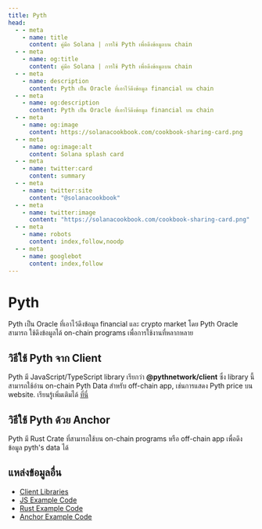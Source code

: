 ```yaml
---
title: Pyth
head:
  - - meta
    - name: title
      content: คู่มือ Solana | การใช้ Pyth เพื่อดึงข้อมูลบน chain
  - - meta
    - name: og:title
      content: คู่มือ Solana | การใช้ Pyth เพื่อดึงข้อมูลบน chain
  - - meta
    - name: description
      content: Pyth เป็น Oracle ที่เอาไว้ดึงข้อมูล financial บน chain
  - - meta
    - name: og:description
      content: Pyth เป็น Oracle ที่เอาไว้ดึงข้อมูล financial บน chain
  - - meta
    - name: og:image
      content: https://solanacookbook.com/cookbook-sharing-card.png
  - - meta
    - name: og:image:alt
      content: Solana splash card
  - - meta
    - name: twitter:card
      content: summary
  - - meta
    - name: twitter:site
      content: "@solanacookbook"
  - - meta
    - name: twitter:image
      content: "https://solanacookbook.com/cookbook-sharing-card.png"
  - - meta
    - name: robots
      content: index,follow,noodp
  - - meta
    - name: googlebot
      content: index,follow
---
```


# Pyth

Pyth เป็น Oracle ที่เอาไว้ดึงข้อมูล financial และ crypto market โดย Pyth Oracle สามารถ ใช้ดึงข้อมูลได้ on-chain programs เพื่อการใช้งานที่หลากหลาย

## วิธีใช้ Pyth จาก Client

Pyth มี JavaScript/TypeScript library เรียกว่า **@pythnetwork/client** ซึ่ง library นี้สามารถใช้อ่าน on-chain Pyth Data สำหรับ off-chain app, เช่นการแสดง Pyth price บน website. เรียนรู้เพิ่มเติมได้ [ที่นี่](https://www.npmjs.com/package/@pythnetwork/client)

<SolanaCodeGroup>
  <SolanaCodeGroupItem title="TS" active>

  <template v-slot:default>

@[code](@/code/pyth/client/client.en.ts)

  </template>

  <template v-slot:preview>

@[code](@/code/pyth/client/client.preview.en.ts)

  </template>

  </SolanaCodeGroupItem>

</SolanaCodeGroup>

## วิธีใช้ Pyth ด้วย Anchor

Pyth มี Rust Crate ที่สามารถใช้บน on-chain programs หรือ off-chain app เพื่อดึงข้อมูล pyth's data ได้

<SolanaCodeGroup>
  <SolanaCodeGroupItem title="Anchor" active>

  <template v-slot:default>

@[code](@/code/pyth/on-chain/on-chain.en.rs)

  </template>

  <template v-slot:preview>

@[code](@/code/pyth/on-chain/on-chain.preview.en.rs)

  </template>

  </SolanaCodeGroupItem>

</SolanaCodeGroup>

## แหล่งข้อมูลอื่น

- [Client Libraries](https://docs.pyth.network/consumers/client-libraries)
- [JS Example Code](https://github.dev/solana-labs/solana/tree/master/web3.js/examples)
- [Rust Example Code](https://github.com/project-serum/anchor/tree/master/tests/pyth)
- [Anchor Example Code](https://github.com/0xPratik/pyth-anchor-example)
